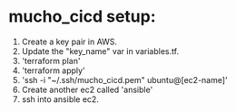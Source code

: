 # mucho_cicd setup:

1. Create a key pair in AWS.
2. Update the "key_name" var in variables.tf.
3. 'terraform plan'
4. 'terraform apply'
5. 'ssh -i "~/.ssh/mucho_cicd.pem" ubuntu@[ec2-name]'
6. Create another ec2 called 'ansible'
7. ssh into ansible ec2.
